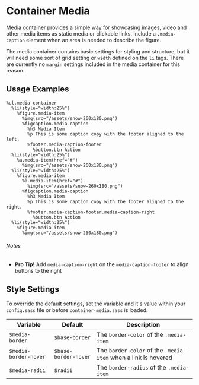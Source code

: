 
# Container Media

Media container provides a simple way for showcasing images, video
and other media items as static media or clickable links. Include
a `.media-caption` element when an area is needed to describe the figure.

The media container contains basic settings for styling and structure,
but it will need some sort of grid setting or `width` defined on the `li`
tags. There are currently no `margin` settings included in the media
container for this reason.

## Usage Examples

<!--~ markup/container-media.html.haml -->
```haml
%ul.media-container
  %li(style="width:25%")
    %figure.media-item
      %img(src="/assets/snow-260x180.png")
      %figcaption.media-caption
        %h3 Media Item
        %p This is some caption copy with the footer aligned to the left.
        %footer.media-caption-footer
          %button.btn Action
  %li(style="width:25%")
    %a.media-item(href="#")
      %img(src="/assets/snow-260x180.png")
  %li(style="width:25%")
    %figure.media-item
      %a.media-item(href="#")
        %img(src="/assets/snow-260x180.png")
      %figcaption.media-caption
        %h3 Media Item
        %p This is some caption copy with the footer aligned to the right.
        %footer.media-caption-footer.media-caption-right
          %button.btn Action
  %li(style="width:25%")
    %figure.media-item
      %img(src="/assets/snow-260x180.png")
```
<!-- end -->

###### Notes
- **Pro Tip!** Add `media-caption-right` on the `media-caption-footer`
  to align buttons to the right

## Style Settings
To override the default settings, set the variable and it's value
within your `config.sass` file or before `container-media.sass` is loaded.

Variable              | Default              | Description
--------------------- | -------------------- | -------------------------------------------
`$media-border`       | `$base-border`       | The `border-color` of the `.media-item`
`$media-border-hover` | `$base-border-hover` | The `border-color` of the `.media-item` when a link is hovered
`$media-radii`        | `$radii`             | The `border-radius` of the `.media-item`

